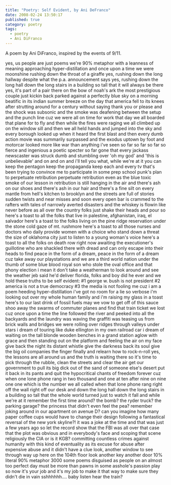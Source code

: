 ```yaml
---
title: "Poetry: Self Evident, by Ani DeFranco"
date: 2008-02-24 13:50:17
published: true
category: poetry
tags:
  - poetry
  - Ani DiFranco
---
```

A poem by Ani DiFranco, inspired by the events of 9/11.

<span class="verse">
yes,
us people are just poems
we're 90% metaphor
with a leanness of meaning
approaching hyper-distillation
and once upon a time
we were moonshine
rushing down the throat of a giraffe
yes, rushing down the long hallway
despite what the p.a. announcement says
yes, rushing down the long hall
down the long stairs
in a building so tall
that it will always be there
yes, it's part of a pair
there on the bow of noah's ark
the most prestigious couple
just kickin back parked
against a perfectly blue sky
on a morning beatific
in its indian summer breeze
on the day that america
fell to its knees
after strutting around for a century
without saying thank you
or please
</span>

<span class="verse">
and the shock was subsonic
and the smoke was deafening
between the setup and the punch line
cuz we were all on time for work that day
we all boarded that plane for to fly
and then while the fires were raging
we all climbed up on the window sill
and then we all held hands
and jumped into the sky
</span>

<span class="verse">
and every borough looked up when it heard the first blast
and then every dumb action movie was summarily surpassed
and the exodus uptown by foot and motorcar
looked more like war than anything i've seen so far
so far
so far
so fierce and ingenious
a poetic specter so far gone
that every jackass newscaster was struck dumb and stumbling
over 'oh my god' and 'this is unbelievable' and on and on
and i'll tell you what, while we're at it
you can keep the pentagon
keep the propaganda
keep each and every tv
that's been trying to convince me
to participate
in some prep school punk's plan to perpetuate retribution
perpetuate retribution
even as the blue toxic smoke of our lesson in retribution
is still hanging in the air
and there's ash on our shoes
and there's ash in our hair
and there's a fine silt on every mantle
from hell's kitchen to brooklyn
and the streets are full of stories
sudden twists and near misses
and soon every open bar is crammed to the rafters
with tales of narrowly averted disasters
and the whiskey is flowin
like never before
as all over the country
folks just shake their heads
and pour
</span>


<span class="verse">
so here's a toast to all the folks that live in palestine, afghanistan,
iraq, el salvador
</span>

<span class="verse">
here's a toast to the folks living on the pine ridge reservation
under the stone cold gaze of mt. rushmore
</span>

<span class="verse">
here's a toast to all those nurses and doctors
who daily provide women with a choice
who stand down a threat the size of oklahoma city
just to listen to a young woman's voice
</span>

<span class="verse">
here's a toast to all the folks on death row right now
awaiting the executioner's guillotine
who are shackled there with dread and can only escape into their heads
to find peace in the form of a dream, peace in the form of a dream
</span>

<span class="verse">
cuz take away our playstations
and we are a third world nation
under the thumb of some blue blood royal son
who stole the oval office and that phony election
i mean
it don't take a weatherman
to look around and see the weather
jeb said he'd deliver florida, folks
and boy did he ever
</span>

<span class="verse">
and we hold these truths to be self evident:
#1 george w. bush is not president
#2 america is not a true democracy
#3 the media is not fooling me
cuz i am a poem heeding hyper-distillation
i've got no room for a lie so verbose
i'm looking out over my whole human family
and i'm raising my glass in a toast
</span>

<span class="verse">
here's to our last drink of fossil fuels
may we vow to get off of this sauce
shoo away the swarms of commuter planes
and find that train ticket we lost
cuz once upon a time the line followed the river
and peeked into all the backyards
and the laundry was waving
the graffiti was teasing us
from brick walls and bridges
we were rolling over ridges
through valleys
under stars
i dream of touring like duke ellington
in my own railroad car
i dream of waiting on the tall blonde wooden benches
in a grand station aglow with grace
and then standing out on the platform
and feeling the air on my face
</span>


<span class="verse">
give back the night its distant whistle
give the darkness back its soul
give the big oil companies the finger finally
and relearn how to rock-n-roll
yes, the lessons are all around us and the truth is waiting there
so it's time to pick through the rubble, clean the streets
and clear the air
get our government to pull its big dick out of the sand
of someone else's desert
put it back in its pants
and quit the hypocritical chants of
freedom forever
</span>

<span class="verse">
cuz when one lone phone rang
in two thousand and one
at ten after nine
on nine one one
which is the number we all called
when that lone phone rang right off the wall
right off our desk and down the long hall
down the long stairs
in a building so tall
that the whole world turned
just to watch it fall
</span>

<span class="verse">
and while we're at it
remember the first time around?
the bomb?
the ryder truck?
the parking garage?
the princess that didn't even feel the pea?
remember joking around in our apartment on avenue D?
</span>

<span class="verse">
can you imagine how many paper coffee cups would have to change their design
following a fantastical reversal of the new york skyline?!
</span>


<span class="verse">
it was a joke
at the time
and that was just a few years ago
so let the record show
that the FBI was all over that case
that the plot was obvious and in everybody's face
and scoping that scene
religiously
the CIA
or is it KGB?
committing countless crimes against humanity
with this kind of eventuality
as its excuse
for abuse after expensive abuse
and it didn't have a clue
look, another window to see through
way up here
on the 104th floor
look
another key
another door
10% literal
90% metaphor
3000 some poems disguised as people
on an almost too perfect day
must be more than pawns
in some asshole's passion play
so now it's your job
and it's my job
to make it that way
to make sure they didn't die in vain
sshhhhhh....
baby listen
hear the train?
</span>
